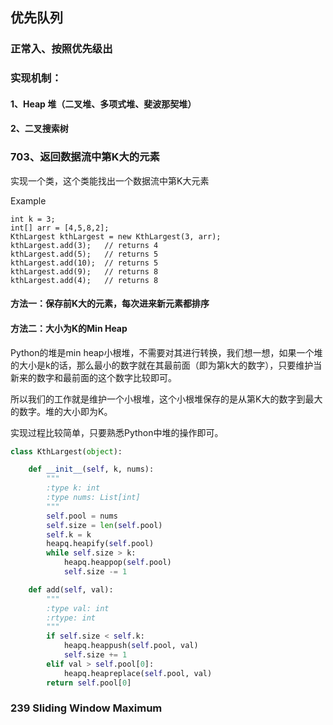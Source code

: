 ## 优先队列

### 正常入、按照优先级出

### 实现机制：

#### 1、Heap 堆（二叉堆、多项式堆、斐波那契堆）

#### 2、二叉搜索树



### 703、返回数据流中第K大的元素

实现一个类，这个类能找出一个数据流中第K大元素

Example

```
int k = 3;
int[] arr = [4,5,8,2];
KthLargest kthLargest = new KthLargest(3, arr);
kthLargest.add(3);   // returns 4
kthLargest.add(5);   // returns 5
kthLargest.add(10);  // returns 5
kthLargest.add(9);   // returns 8
kthLargest.add(4);   // returns 8
```

#### 方法一：保存前K大的元素，每次进来新元素都排序

#### 方法二：大小为K的Min Heap

Python的堆是min heap小根堆，不需要对其进行转换，我们想一想，如果一个堆的大小是k的话，那么最小的数字就在其最前面（即为第k大的数字），只要维护当新来的数字和最前面的这个数字比较即可。

所以我们的工作就是维护一个小根堆，这个小根堆保存的是从第K大的数字到最大的数字。堆的大小即为K。

实现过程比较简单，只要熟悉Python中堆的操作即可。

```python
class KthLargest(object):

    def __init__(self, k, nums):
        """
        :type k: int
        :type nums: List[int]
        """
        self.pool = nums
        self.size = len(self.pool)
        self.k = k
        heapq.heapify(self.pool)
        while self.size > k:
            heapq.heappop(self.pool)
            self.size -= 1

    def add(self, val):
        """
        :type val: int
        :rtype: int
        """
        if self.size < self.k:
            heapq.heappush(self.pool, val)
            self.size += 1
        elif val > self.pool[0]:
            heapq.heapreplace(self.pool, val)
        return self.pool[0]

```

### 239 Sliding Window Maximum

